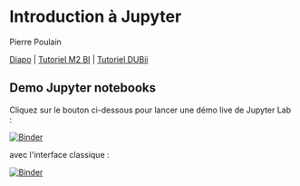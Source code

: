# Introduction à Jupyter

Pierre Poulain

[Diapo](https://pierrepo.github.io/intro-jupyter/diapo/) | [Tutoriel M2 BI](https://pierrepo.github.io/intro-jupyter/tuto_M2BI.md) | [Tutoriel DUBii](https://pierrepo.github.io/intro-jupyter/tuto_DUBII.md)


## Demo Jupyter notebooks

Cliquez sur le bouton ci-dessous pour lancer une démo live de Jupyter Lab :

[![Binder](https://mybinder.org/badge_logo.svg)](https://mybinder.org/v2/gh/pierrepo/intro-jupyter/master?urlpath=lab)

avec l'interface classique :

[![Binder](https://mybinder.org/badge_logo.svg)](https://mybinder.org/v2/gh/pierrepo/intro-jupyter/master)



